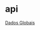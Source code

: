 # api
  [Dados Globais](https://raw.githubusercontent.com/kaon15/api/refs/heads/main/dados-globais.json)
  
